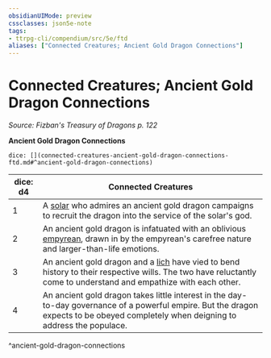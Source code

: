 ```yaml
---
obsidianUIMode: preview
cssclasses: json5e-note
tags:
- ttrpg-cli/compendium/src/5e/ftd
aliases: ["Connected Creatures; Ancient Gold Dragon Connections"]
---
```

# Connected Creatures; Ancient Gold Dragon Connections
*Source: Fizban's Treasury of Dragons p. 122* 

**Ancient Gold Dragon Connections**

`dice: [](connected-creatures-ancient-gold-dragon-connections-ftd.md#^ancient-gold-dragon-connections)`

| dice: d4 | Connected Creatures |
|----------|---------------------|
| 1 | A [solar](solar.md) who admires an ancient gold dragon campaigns to recruit the dragon into the service of the solar's god. |
| 2 | An ancient gold dragon is infatuated with an oblivious [empyrean](empyrean.md), drawn in by the empyrean's carefree nature and larger-than-life emotions. |
| 3 | An ancient gold dragon and a [lich](lich.md) have vied to bend history to their respective wills. The two have reluctantly come to understand and empathize with each other. |
| 4 | An ancient gold dragon takes little interest in the day-to-day governance of a powerful empire. But the dragon expects to be obeyed completely when deigning to address the populace. |
^ancient-gold-dragon-connections